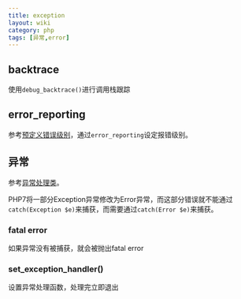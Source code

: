 ```yaml
---
title: exception
layout: wiki
category: php
tags: [异常,error]
---
```


## backtrace

使用`debug_backtrace()`进行调用栈跟踪

## error_reporting

参考[预定义错误级别](http://php.net/manual/zh/errorfunc.constants.php)，通过`error_reporting`设定报错级别。

## 异常

参考[异常处理类](http://php.net/manual/zh/language.exceptions.extending.php)。

PHP7将一部分Exception异常修改为Error异常，而这部分错误就不能通过`catch(Exception $e)`来捕获，而需要通过`catch(Error $e)`来捕获。

### fatal error

如果异常没有被捕获，就会被抛出fatal error


### set_exception_handler()

设置异常处理函数，处理完立即退出